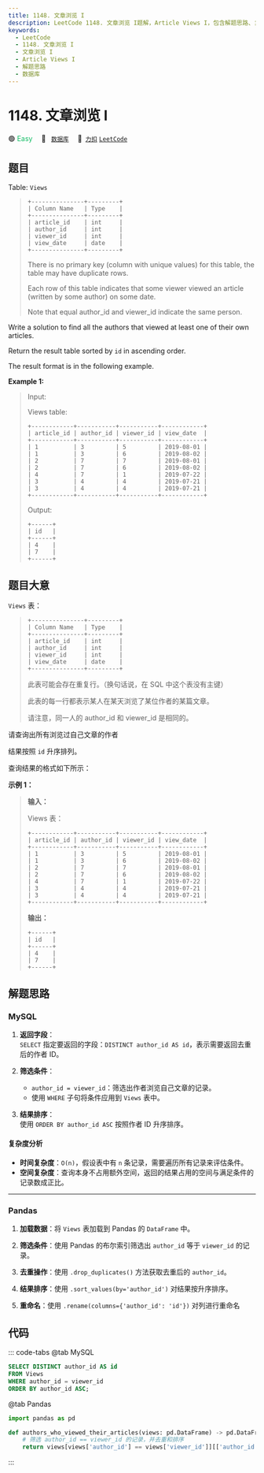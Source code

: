 ```yaml
---
title: 1148. 文章浏览 I
description: LeetCode 1148. 文章浏览 I题解，Article Views I，包含解题思路、复杂度分析以及完整的 JavaScript 代码实现。
keywords:
  - LeetCode
  - 1148. 文章浏览 I
  - 文章浏览 I
  - Article Views I
  - 解题思路
  - 数据库
---
```


# 1148. 文章浏览 I

🟢 <font color=#15bd66>Easy</font>&emsp; 🔖&ensp; [`数据库`](/tag/database.md)&emsp; 🔗&ensp;[`力扣`](https://leetcode.cn/problems/article-views-i) [`LeetCode`](https://leetcode.com/problems/article-views-i)

## 题目

Table: `Views`

> ```
> +---------------+---------+
> | Column Name   | Type    |
> +---------------+---------+
> | article_id    | int     |
> | author_id     | int     |
> | viewer_id     | int     |
> | view_date     | date    |
> +---------------+---------+
> ```
>
> There is no primary key (column with unique values) for this table, the table may have duplicate rows.
>
> Each row of this table indicates that some viewer viewed an article (written by some author) on some date.
>
> Note that equal author_id and viewer_id indicate the same person.

Write a solution to find all the authors that viewed at least one of their own
articles.

Return the result table sorted by `id` in ascending order.

The result format is in the following example.

**Example 1:**

> Input:
>
> Views table:
>
> ```
> +------------+-----------+-----------+------------+
> | article_id | author_id | viewer_id | view_date  |
> +------------+-----------+-----------+------------+
> | 1          | 3         | 5         | 2019-08-01 |
> | 1          | 3         | 6         | 2019-08-02 |
> | 2          | 7         | 7         | 2019-08-01 |
> | 2          | 7         | 6         | 2019-08-02 |
> | 4          | 7         | 1         | 2019-07-22 |
> | 3          | 4         | 4         | 2019-07-21 |
> | 3          | 4         | 4         | 2019-07-21 |
> +------------+-----------+-----------+------------+
> ```
>
> Output:
>
> ```
> +------+
> | id   |
> +------+
> | 4    |
> | 7    |
> +------+
> ```

## 题目大意

`Views` 表：

> ```
> +---------------+---------+
> | Column Name   | Type    |
> +---------------+---------+
> | article_id    | int     |
> | author_id     | int     |
> | viewer_id     | int     |
> | view_date     | date    |
> +---------------+---------+
> ```
>
> 此表可能会存在重复行。（换句话说，在 SQL 中这个表没有主键）
>
> 此表的每一行都表示某人在某天浏览了某位作者的某篇文章。
>
> 请注意，同一人的 author_id 和 viewer_id 是相同的。

请查询出所有浏览过自己文章的作者

结果按照 `id` 升序排列。

查询结果的格式如下所示：

**示例 1：**

> **输入：**
>
> Views 表：
>
> ```
> +------------+-----------+-----------+------------+
> | article_id | author_id | viewer_id | view_date  |
> +------------+-----------+-----------+------------+
> | 1          | 3         | 5         | 2019-08-01 |
> | 1          | 3         | 6         | 2019-08-02 |
> | 2          | 7         | 7         | 2019-08-01 |
> | 2          | 7         | 6         | 2019-08-02 |
> | 4          | 7         | 1         | 2019-07-22 |
> | 3          | 4         | 4         | 2019-07-21 |
> | 3          | 4         | 4         | 2019-07-21 |
> +------------+-----------+-----------+------------+
> ```
>
> **输出：**
>
> ```
> +------+
> | id   |
> +------+
> | 4    |
> | 7    |
> +------+
> ```

## 解题思路

### MySQL

1. **返回字段**：  
   `SELECT` 指定要返回的字段：`DISTINCT author_id AS id`，表示需要返回去重后的作者 ID。

2. **筛选条件**：

   - `author_id = viewer_id`：筛选出作者浏览自己文章的记录。
   - 使用 `WHERE` 子句将条件应用到 `Views` 表中。

3. **结果排序**：  
   使用 `ORDER BY author_id ASC` 按照作者 ID 升序排序。

#### 复杂度分析

- **时间复杂度**：`O(n)`，假设表中有 `n` 条记录，需要遍历所有记录来评估条件。
- **空间复杂度**：查询本身不占用额外空间，返回的结果占用的空间与满足条件的记录数成正比。

---

### Pandas

1. **加载数据**：将 `Views` 表加载到 Pandas 的 `DataFrame` 中。

2. **筛选条件**：使用 Pandas 的布尔索引筛选出 `author_id` 等于 `viewer_id` 的记录。

3. **去重操作**：使用 `.drop_duplicates()` 方法获取去重后的 `author_id`。

4. **结果排序**：使用 `.sort_values(by='author_id')` 对结果按升序排序。

5. **重命名**：使用 `.rename(columns={'author_id': 'id'})` 对列进行重命名

## 代码

::: code-tabs
@tab MySQL

```sql
SELECT DISTINCT author_id AS id
FROM Views
WHERE author_id = viewer_id
ORDER BY author_id ASC;
```

@tab Pandas

```python
import pandas as pd

def authors_who_viewed_their_articles(views: pd.DataFrame) -> pd.DataFrame:
    # 筛选 author_id == viewer_id 的记录，并去重和排序
    return views[views['author_id'] == views['viewer_id']][['author_id']].drop_duplicates().sort_values(by='author_id').rename(columns={'author_id': 'id'})
```

:::
